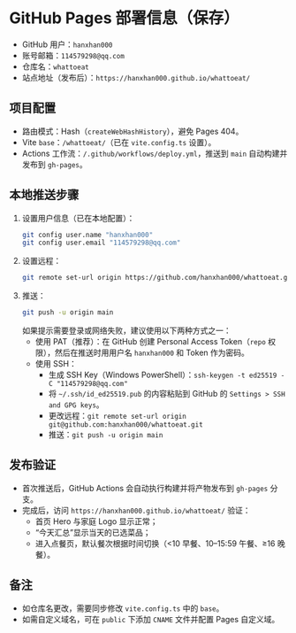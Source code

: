 # GitHub Pages 部署信息（保存）

- GitHub 用户：`hanxhan000`
- 账号邮箱：`114579298@qq.com`
- 仓库名：`whattoeat`
- 站点地址（发布后）：`https://hanxhan000.github.io/whattoeat/`

## 项目配置
- 路由模式：Hash（`createWebHashHistory`），避免 Pages 404。
- Vite `base`：`/whattoeat/`（已在 `vite.config.ts` 设置）。
- Actions 工作流：`/.github/workflows/deploy.yml`，推送到 `main` 自动构建并发布到 `gh-pages`。

## 本地推送步骤
1. 设置用户信息（已在本地配置）：
   ```bash
   git config user.name "hanxhan000"
   git config user.email "114579298@qq.com"
   ```
2. 设置远程：
   ```bash
   git remote set-url origin https://github.com/hanxhan000/whattoeat.git
   ```
3. 推送：
   ```bash
   git push -u origin main
   ```
   如果提示需要登录或网络失败，建议使用以下两种方式之一：
   - 使用 PAT（推荐）：在 GitHub 创建 Personal Access Token（`repo` 权限），然后在推送时用用户名 `hanxhan000` 和 Token 作为密码。
   - 使用 SSH：
     - 生成 SSH Key（Windows PowerShell）：`ssh-keygen -t ed25519 -C "114579298@qq.com"`
     - 将 `~/.ssh/id_ed25519.pub` 的内容粘贴到 GitHub 的 `Settings > SSH and GPG keys`。
     - 更改远程：`git remote set-url origin git@github.com:hanxhan000/whattoeat.git`
     - 推送：`git push -u origin main`

## 发布验证
- 首次推送后，GitHub Actions 会自动执行构建并将产物发布到 `gh-pages` 分支。
- 完成后，访问 `https://hanxhan000.github.io/whattoeat/` 验证：
  - 首页 Hero 与家庭 Logo 显示正常；
  - “今天汇总”显示当天的已选菜品；
  - 进入点餐页，默认餐次根据时间切换（<10 早餐、10–15:59 午餐、≥16 晚餐）。

## 备注
- 如仓库名更改，需要同步修改 `vite.config.ts` 中的 `base`。
- 如需自定义域名，可在 `public` 下添加 `CNAME` 文件并配置 Pages 自定义域。